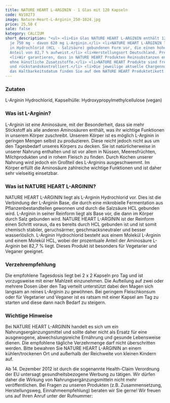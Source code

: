 ```yaml
---
title: NATURE HEART L-ARGININ - 1 Glas mit 120 Kapseln
code: NV10273
image: Nature-Heart-L-Arginin_250-1024.jpg
price: 25,50 €
sale: false
kategory: CALCIUM
short_description: "<ul> <li>Ein Glas NATURE HEART L-ARGININ enthält 120 Kapseln zu
  je 750 mg - davon 620 mg L-Arginin.</li> <li>NATURE HEART L-ARGININ liegt in der
  in Hydrochlorid (HCL - Salzsäure) gebundenen Form vor, die einen hohen L - Arginin
  Anteil von 82,7 % aufweist.</li> <li>Herstellungsort Deutschland. Premiumqualität!</li>
  <li>Wir garantieren, dass in NATURE HEART Produkten Reinsubstanzen enthalten sind
  ohne künstliche Zusatzstoffe.</li> <li>NATURE HEART Produkte sind frei von Magnesiumstearat
  und rückstandskontrolliert.</li> <li>Die jeweilige aktuelle Chargennummer sowie
  das Haltbarkeitsdatum finden Sie auf dem NATURE HEART Produktetikett.</li> </ul>"
---
```


<h3>Zutaten</h3>
<p>
  L-Arginin Hydrochlorid, Kapselhülle: Hydroxypropylmethylcellulose (vegan)
</p>

<h3>Was ist L-Arginin?</h3>
<p>
  L-Arginin ist eine Aminosäure, mit der Besonderheit, dass sie mehr Stickstoff als alle anderen Aminosäuren enthält, was ihr wichtige Funktionen in unserem Körper zuschreibt. Unserem Körper ist es möglich L-Arginin in geringen Mengen selbst zu produzieren. Diese reicht jedoch nicht aus um den Tagesbedarf unseres Körpers zu decken.
  Sie ist natürlicherweise in unserer Nahrung enthalten und ist vor allem in Nüssen, Meeresfrüchten, Milchprodukten und in rohem Fleisch zu finden. Durch Kochen unserer Nahrung wird jedoch ein Großteil des L-Arginins ausgeschwemmt.
  Im Körper erfüllt die Aminosäure zahlreiche wichtige Funktionen und ist daher sehr vielseitig einsetzbar.
</p>

<h3>Was ist NATURE HEART L-ARGININ?</h3>
<p>
  NATURE HEART L-ARGININ liegt als L-Arginin Hydrochlorid vor. Dies ist die Verbindung der L-Arginin Base, die durch eine mikrobielle Fermentation aus Pflanzenbestandteilen gewonnen und durch die Salzsäure HCL gebunden wird. L-Arginin in seiner Reinform liegt als Base vor, die dann im Körper durch Salz gebunden wird. NATURE HEART L-ARGININ ist der Reinform einen Schritt voraus, da es bereits durch HCL gebunden ist und ist somit chemisch stabiler, geruchsärmer, geschmacksneutraler und besser wasserlöslich.
  L-Arginin Hydrochlorid besteht aus einem Molekül L-Arginin und einem Molekül HCL, wobei der prozentuale Anteil der Aminosäure L-Arginin bei 82,7 % liegt. Dieses Produkt ist besonders für Vegetarier und Veganer geeignet.
</p>

<h3>Verzehrempfehlung</h3>
<p>
  Die empfohlene Tagesdosis liegt bei 2 x 2 Kapseln pro Tag und ist vorzugsweise mit einer Mahlzeit einzunehmen. Die Aufteilung auf zwei oder mehrere Dosen über den Tag verteilt unterstützt dabei den Magen sich langsam an reines L-Arginin zu gewöhnen. Bei geringem Fleischkonsum oder für Vegetarier und Veganer ist es ratsam mit einer Kapsel am Tag zu starten und diese dann nach Bedarf zu steigern.
</p>

<h3>Wichtige Hinweise</h3>
<p>
  Bei NATURE HEART L-ARGININ  handelt es sich um ein Nahrungsergänzungsmittel und sollte daher nicht als Ersatz für eine ausgewogene, abwechslungsreiche Ernährung und gesunde Lebensweise dienen. Die empfohlene tägliche Verzehrmenge darf nicht überschritten werden. Bitte bewahren Sie NATURE HEART L-ARGININ an einem kühlen/trockenen Ort und außerhalb der Reichweite von kleinen Kindern auf.
</p>
<p>
  Ab 14. Dezember 2012 ist durch die sogenannte Health-Claim Verordnung der EU untersagt gesundheitsbezogene Werbung zu tätigen. Wir dürfen daher die Wirkung von Nahrungsergänzungsmitteln nicht mehr veröffentlichen. Bei Fragen zu unseren Produkten (z.B. Zusammensetzung, Herstellungsweg, Einnahmeempfehlung) beraten wir Sie gerne! Wir freuen uns auf Ihren Anruf unter der Rufnummer:
</p>
